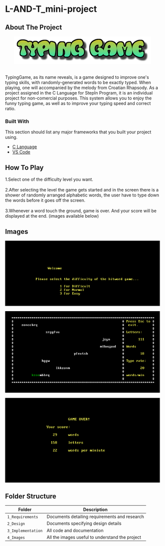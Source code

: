 # L-AND-T_mini-project




<!-- ABOUT THE PROJECT -->
## About The Project
<p align="center">
  <img src="https://github.com/SarthakVerma26/L-AND-T_mini-project/blob/main/4_images/logo.png">
</p>
<br>
TypingGame, as its name reveals, is a game designed to improve one's typing skills, with randomly-generated words to be exactly typed. When playing, one will accompanied by the melody from Croatian Rhapsody. As a project assigned in the C Language for StepIn Program, it is an individual project for non-comercial purposes. This system allows you to enjoy the funny typing game, as well as to improve your typing speed and correct ratio.

### Built With

This section should list any major frameworks that you built your project using. 
* [C Language](https://www.geeksforgeeks.org/c-language-set-1-introduction/)
* [VS Code](https://code.visualstudio.com/)


<!-- How to play -->
## How To Play
1.Select one of the difficulty level you want.<br><br>
2.After selecting the level the game gets started and in the screen there is a shower of randomly arranged alphabetic words, the user have to type down the words before it goes off the screen.<br><br>
3.Whenever a word touch the ground, game is over. And your score will be displayed at the end. (images available below)<br>

<!-- Images -->
## Images
<p align="center">
  <img src="https://github.com/SarthakVerma26/L-AND-T_mini-project/blob/main/4_images/img1.png">
</p>
<p align="center">
  <img src="https://github.com/SarthakVerma26/L-AND-T_mini-project/blob/main/4_images/img2.png">
</p>
<p align="center">
  <img src="https://github.com/SarthakVerma26/L-AND-T_mini-project/blob/main/4_images/img3.png">
</p>



## Folder Structure
Folder             | Description
-------------------| -----------------------------------------
`1_Requirements`   | Documents detailing requirements and research
`2_Design`         | Documents specifying design details
`3_Implementation` | All code and documentation
`4_Images`         | All the images useful to understand the project












